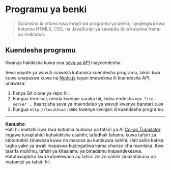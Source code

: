 <!--
CO_OP_TRANSLATOR_METADATA:
{
  "original_hash": "461aa4fc74c6b1789c3a13b5d82c0cd9",
  "translation_date": "2025-08-28T03:28:09+00:00",
  "source_file": "7-bank-project/solution/README.md",
  "language_code": "sw"
}
-->
# Programu ya benki

> Suluhisho la mfano kwa mradi wa programu ya benki, iliyojengwa kwa kutumia HTML5, CSS, na JavaScript ya kawaida (bila kutumia fremu au maktaba).

## Kuendesha programu

Kwanza hakikisha kuwa una [seva ya API](../api/README.md) inayoendesha.

Seva yoyote ya wavuti inaweza kutumika kuendesha programu, lakini kwa kuwa unapaswa kuwa na [Node.js](https://nodejs.org) tayari imewekwa ili kuendesha API, unaweza:

1. Fanya Git clone ya repo hii.
2. Fungua terminal, nenda kwenye saraka hii, kisha endesha `npx lite-server .`. Itaanzisha seva ya maendeleo ya wavuti kwenye bandari `3000`
3. Fungua `http://localhost:3000` kwenye kivinjari ili kuendesha programu.

---

**Kanusho**:  
Hati hii imetafsiriwa kwa kutumia huduma ya tafsiri ya AI [Co-op Translator](https://github.com/Azure/co-op-translator). Ingawa tunajitahidi kuhakikisha usahihi, tafadhali fahamu kuwa tafsiri za kiotomatiki zinaweza kuwa na makosa au kutokuwa sahihi. Hati asilia katika lugha yake ya awali inapaswa kuzingatiwa kama chanzo cha mamlaka. Kwa taarifa muhimu, tafsiri ya kitaalamu ya binadamu inapendekezwa. Hatutawajibika kwa kutoelewana au tafsiri zisizo sahihi zinazotokana na matumizi ya tafsiri hii.